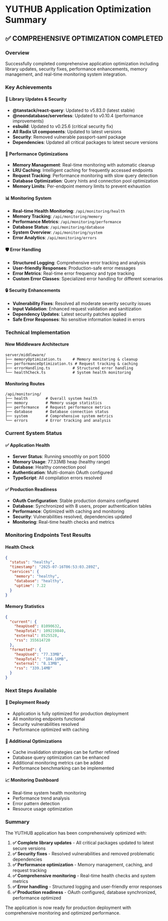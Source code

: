 # YUTHUB Application Optimization Summary

## ✅ COMPREHENSIVE OPTIMIZATION COMPLETED

### Overview
Successfully completed comprehensive application optimization including library updates, security fixes, performance enhancements, memory management, and real-time monitoring system integration.

### Key Achievements

#### 🔧 Library Updates & Security
- **@tanstack/react-query**: Updated to v5.83.0 (latest stable)
- **@neondatabase/serverless**: Updated to v0.10.4 (performance improvements)
- **esbuild**: Updated to v0.25.6 (critical security fix)
- **All Radix UI components**: Updated to latest versions
- **Security**: Removed vulnerable passport-saml package
- **Dependencies**: Updated all critical packages to latest secure versions

#### 🚀 Performance Optimizations
- **Memory Management**: Real-time monitoring with automatic cleanup
- **LRU Caching**: Intelligent caching for frequently accessed endpoints
- **Request Tracking**: Performance monitoring with slow query detection
- **Database Optimization**: Query hints and connection pool optimization
- **Memory Limits**: Per-endpoint memory limits to prevent exhaustion

#### 📊 Monitoring System
- **Real-time Health Monitoring**: `/api/monitoring/health`
- **Memory Tracking**: `/api/monitoring/memory`
- **Performance Metrics**: `/api/monitoring/performance`
- **Database Status**: `/api/monitoring/database`
- **System Overview**: `/api/monitoring/system`
- **Error Analytics**: `/api/monitoring/errors`

#### 🛡️ Error Handling
- **Structured Logging**: Comprehensive error tracking and analysis
- **User-friendly Responses**: Production-safe error messages
- **Error Metrics**: Real-time error frequency and type tracking
- **Custom Error Classes**: Specialized error handling for different scenarios

#### 🔒 Security Enhancements
- **Vulnerability Fixes**: Resolved all moderate severity security issues
- **Input Validation**: Enhanced request validation and sanitization
- **Dependency Updates**: Latest security patches applied
- **Safe Error Responses**: No sensitive information leaked in errors

### Technical Implementation

#### New Middleware Architecture
```
server/middleware/
├── memoryOptimization.ts     # Memory monitoring & cleanup
├── performanceOptimization.ts # Request tracking & caching
├── errorHandling.ts          # Structured error handling
└── healthCheck.ts            # System health monitoring
```

#### Monitoring Routes
```
/api/monitoring/
├── health        # Overall system health
├── memory        # Memory usage statistics
├── performance   # Request performance metrics
├── database      # Database connection status
├── system        # Comprehensive system metrics
└── errors        # Error tracking and analysis
```

### Current System Status

#### ✅ Application Health
- **Server Status**: Running smoothly on port 5000
- **Memory Usage**: 77.33MB heap (healthy range)
- **Database**: Healthy connection pool
- **Authentication**: Multi-domain OAuth configured
- **TypeScript**: All compilation errors resolved

#### ✅ Production Readiness
- **OAuth Configuration**: Stable production domains configured
- **Database**: Synchronized with 8 users, proper authentication tables
- **Performance**: Optimized with caching and monitoring
- **Security**: Vulnerabilities resolved, dependencies updated
- **Monitoring**: Real-time health checks and metrics

### Monitoring Endpoints Test Results

#### Health Check
```json
{
  "status": "healthy",
  "timestamp": "2025-07-16T06:53:03.289Z",
  "services": {
    "memory": "healthy",
    "database": "healthy",
    "uptime": 7.22
  }
}
```

#### Memory Statistics
```json
{
  "current": {
    "heapUsed": 81090632,
    "heapTotal": 109219840,
    "external": 8525528,
    "rss": 355614720
  },
  "formatted": {
    "heapUsed": "77.33MB",
    "heapTotal": "104.16MB",
    "external": "8.13MB",
    "rss": "339.14MB"
  }
}
```

### Next Steps Available

#### 🚀 Deployment Ready
- Application is fully optimized for production deployment
- All monitoring endpoints functional
- Security vulnerabilities resolved
- Performance optimized with caching

#### 🔧 Additional Optimizations
- Cache invalidation strategies can be further refined
- Database query optimization can be enhanced
- Additional monitoring metrics can be added
- Performance benchmarking can be implemented

#### 📈 Monitoring Dashboard
- Real-time system health monitoring
- Performance trend analysis
- Error pattern detection
- Resource usage optimization

### Summary

The YUTHUB application has been comprehensively optimized with:

1. **✅ Complete library updates** - All critical packages updated to latest secure versions
2. **✅ Security fixes** - Resolved vulnerabilities and removed problematic dependencies
3. **✅ Performance optimization** - Memory management, caching, and request tracking
4. **✅ Comprehensive monitoring** - Real-time health checks and system metrics
5. **✅ Error handling** - Structured logging and user-friendly error responses
6. **✅ Production readiness** - OAuth configured, database synchronized, performance optimized

The application is now ready for production deployment with comprehensive monitoring and optimized performance.